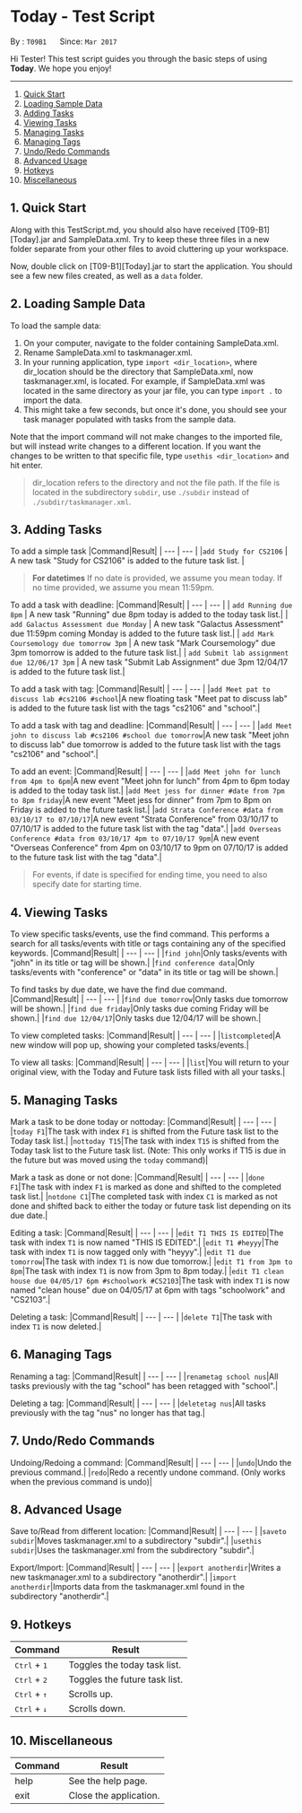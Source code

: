 # Today - Test Script

By : `T09B1`  &nbsp;&nbsp;&nbsp;&nbsp; Since: `Mar 2017`

Hi Tester! This test script guides you through the basic steps of using **Today**. We hope you enjoy!

---

1. [Quick Start](#1-quick-start)<br>
2. [Loading Sample Data](#2-loading-sample-data)<br>
3. [Adding Tasks](#3-adding-tasks)<br>
4. [Viewing Tasks](#4-viewing-tasks)<br>
5. [Managing Tasks](#5-managing-tasks)<br>
6. [Managing Tags](#6-managing-tags)<br>
7. [Undo/Redo Commands](#7-undoredo-commands)<br>
8. [Advanced Usage](#8-advanced-usage)<br>
9. [Hotkeys](#9-hotkeys)<br>
10. [Miscellaneous](#10-miscellaneous)

## 1. Quick Start

Along with this TestScript.md, you should also have received [T09-B1][Today].jar and SampleData.xml. Try to keep these three files in a new folder separate from your other files to avoid cluttering up your workspace.

Now, double click on [T09-B1][Today].jar to start the application. You should see a few new files created, as well as a `data` folder.


## 2. Loading Sample Data

To load the sample data:

1. On your computer, navigate to the folder containing SampleData.xml.
1. Rename SampleData.xml to taskmanager.xml.
2. In your running application, type `import <dir_location>`, where dir_location should be the directory that SampleData.xml, now taskmanager.xml, is located. For example, if SampleData.xml was located in the same directory as your jar file, you can type `import .` to import the data.
3. This might take a few seconds, but once it's done, you should see your task manager populated with tasks from the sample data.

Note that the import command will not make changes to the imported file, but will instead write changes to a different location. If you want the changes to be written to that specific file, type `usethis <dir_location>` and hit enter.

> dir_location refers to the directory and not the file path. If the file is located in the subdirectory `subdir`, use `./subdir` instead of `./subdir/taskmanager.xml`.

## 3. Adding Tasks

To add a simple task
|Command|Result|
| --- | --- |
|`add Study for CS2106` | A new task "Study for CS2106" is added to the future task list. |

>**For datetimes**
If no date is provided, we assume you mean today. If no time provided, we assume you mean 11:59pm.

To add a task with deadline:
|Command|Result|
| --- | --- |
| `add Running due 8pm` | A new task "Running" due 8pm today is added to the today task list.|
| `add Galactus Assessment due Monday` | A new task "Galactus Assessment" due 11:59pm coming Monday is added to the future task list.|
| `add Mark Coursemology due tomorrow 3pm` | A new task "Mark Coursemology" due 3pm tomorrow is added to the future task list.|
| `add Submit lab assignment due 12/06/17 3pm` | A new task "Submit Lab Assignment" due 3pm 12/04/17 is added to the future task list.|

To add a task with tag:
|Command|Result|
| --- | --- |
|`add Meet pat to discuss lab #cs2106 #school`|A new floating task "Meet pat to discuss lab" is added to the future task list with the tags "cs2106" and "school".|

To add a task with tag and deadline:
|Command|Result|
| --- | --- |
|`add Meet john to discuss lab #cs2106 #school due tomorrow`|A new task "Meet john to discuss lab" due tomorrow is added to the future task list with the tags "cs2106" and "school".|

To add an event:
|Command|Result|
| --- | --- |
|`add Meet john for lunch from 4pm to 6pm`|A new event "Meet john for lunch" from 4pm to 6pm today is added to the today task list.|
|`add Meet jess for dinner #date from 7pm to 8pm friday`|A new event "Meet jess for dinner" from 7pm to 8pm on Friday is added to the future task list.|
|`add Strata Conference #data from 03/10/17 to 07/10/17`|A new event "Strata Conference" from 03/10/17 to 07/10/17 is added to the future task list with the tag "data".|
|`add Overseas Conference #data from 03/10/17 4pm to 07/10/17 9pm`|A new event "Overseas Conference" from 4pm on 03/10/17 to 9pm on 07/10/17 is added to the future task list with the tag "data".|

>For events, if date is specified for ending time, you need to also specify date for starting time.

## 4. Viewing Tasks

To view specific tasks/events, use the find command. This performs a search for all tasks/events with title or tags containing any of the specified keywords.
|Command|Result|
| --- | --- |
|`find john`|Only tasks/events with "john" in its title or tag will be shown.|
|`find conference data`|Only tasks/events with "conference" or "data" in its title or tag will be shown.|

To find tasks by due date, we have the find due command.
|Command|Result|
| --- | --- |
|`find due tomorrow`|Only tasks due tomorrow will be shown.|
|`find due friday`|Only tasks due coming Friday will be shown.|
|`find due 12/04/17`|Only tasks due 12/04/17 will be shown.|

To view completed tasks:
|Command|Result|
| --- | --- |
|`listcompleted`|A new window will pop up, showing your completed tasks/events.|

To view all tasks:
|Command|Result|
| --- | --- |
|`list`|You will return to your original view, with the Today and Future task lists filled with all your tasks.|

## 5. Managing Tasks

Mark a task to be done today or nottoday:
|Command|Result|
| --- | --- |
|`today F1`|The task with index `F1` is shifted from the Future task list to the Today task list.|
|`nottoday T15`|The task with index `T15` is shifted from the Today task list to the Future task list. (Note: This only works if T15 is due in the future but was moved using the `today` command)|

Mark a task as done or not done:
|Command|Result|
| --- | --- |
|`done F1`|The task with index `F1` is marked as done and shifted to the completed task list.|
|`notdone C1`|The completed task with index `C1` is marked as not done and shifted back to either the today or future task list depending on its due date.|

Editing a task:
|Command|Result|
| --- | --- |
|`edit T1 THIS IS EDITED`|The task with index `T1` is now named "THIS IS EDITED".|
|`edit T1 #heyyy`|The task with index `T1` is now tagged only with "heyyy".|
|`edit T1 due tomorrow`|The task with index `T1` is now due tomorrow.|
|`edit T1 from 3pm to 8pm`|The task with index `T1` is now from 3pm to 8pm today.|
|`edit T1 clean house due 04/05/17 6pm #schoolwork #CS2103`|The task with index `T1` is now named "clean house" due on 04/05/17 at 6pm with tags "schoolwork" and "CS2103".|

Deleting a task:
|Command|Result|
| --- | --- |
|`delete T1`|The task with index `T1` is now deleted.|

## 6. Managing Tags

Renaming a tag:
|Command|Result|
| --- | --- |
|`renametag school nus`|All tasks previously with the tag "school" has been retagged with "school".|

Deleting a tag:
|Command|Result|
| --- | --- |
|`deletetag nus`|All tasks previously with the tag "nus" no longer has that tag.|

## 7. Undo/Redo Commands

Undoing/Redoing a command:
|Command|Result|
| --- | --- |
|`undo`|Undo the previous command.|
|`redo`|Redo a recently undone command. (Only works when the previous command is undo)|

## 8. Advanced Usage

Save to/Read from different location:
|Command|Result|
| --- | --- |
|`saveto subdir`|Moves taskmanager.xml to a subdirectory "subdir".|
|`usethis subdir`|Uses the taskmanager.xml from the subdirectory "subdir".|

Export/Import:
|Command|Result|
| --- | --- |
|`export anotherdir`|Writes a new taskmanager.xml to a subdirectory "anotherdir".|
|`import anotherdir`|Imports data from the taskmanager.xml found in the subdirectory "anotherdir".|

## 9. Hotkeys

|Command|Result|
| --- | --- |
|<kbd>Ctrl</kbd> + <kbd>1</kbd>|Toggles the today task list.|
|<kbd>Ctrl</kbd> + <kbd>2</kbd>|Toggles the future task list.|
|<kbd>Ctrl</kbd> + <kbd>↑</kbd>|Scrolls up.|
|<kbd>Ctrl</kbd> + <kbd>↓</kbd>|Scrolls down.|

## 10. Miscellaneous


|Command|Result|
| --- | --- |
|help|See the help page.|
|exit|Close the application.|

